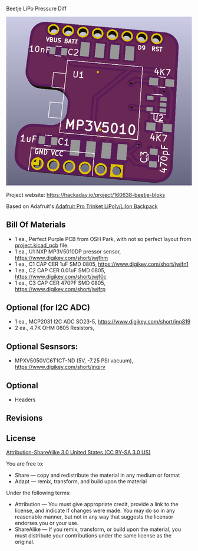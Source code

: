 Beetje LiPo Pressure Diff

![Beetje Block](project.png) 

Project website: https://hackaday.io/project/160638-beetje-bloks

Based on Adafruit's [Adafruit Pro Trinket LiPoly/LiIon Backpack](https://learn.adafruit.com/adafruit-pro-trinket-lipoly-slash-liion-backpack/downloads)


Bill Of Materials
----------------
  
- 1 ea., Perfect Purple PCB from OSH Park, with not so perfect layout from [project.kicad_pcb](project.kicad_pcb) file.
- 1 ea., U1 NXP MP3V5010DP pressor sensor, https://www.digikey.com/short/jwjfhm
- 1 ea., C1 CAP CER 1uF SMD 0805, https://www.digikey.com/short/jwjfn1
- 1 ea., C2 CAP CER 0.01uF SMD 0805, https://www.digikey.com/short/jwjf0c
- 1 ea., C3 CAP CER 470PF SMD 0805, https://www.digikey.com/short/jwjfrp

Optional (for I2C ADC)
-----------------
- 1 ea., MCP2031 I2C ADC SO23-5, https://www.digikey.com/short/jnq819
- 2 ea., 4.7K OHM 0805 Resistors, 

Optional Sesnsors:
-------------------
- MPXV5050VC6T1CT-ND (5V, -7.25 PSI vacuum), https://www.digikey.com/short/jnqjrv


Optional
----------------

- Headers


Revisions
------------------



License
----------------
[Attribution-ShareAlike 3.0 United States (CC BY-SA 3.0 US)](https://creativecommons.org/licenses/by-sa/3.0/us/)

You are free to:

- Share — copy and redistribute the material in any medium or format
- Adapt — remix, transform, and build upon the material

Under the following terms:

- Attribution — You must give appropriate credit, provide a link to the license, and indicate if changes were made. You may do so in any reasonable manner, but not in any way that suggests the licensor endorses you or your use.
- ShareAlike — If you remix, transform, or build upon the material, you must distribute your contributions under the same license as the original.